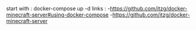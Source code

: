 start with : docker-compose up -d
links : -https://github.com/itzg/docker-minecraft-server#using-docker-compose
        -https://github.com/itzg/docker-minecraft-server
